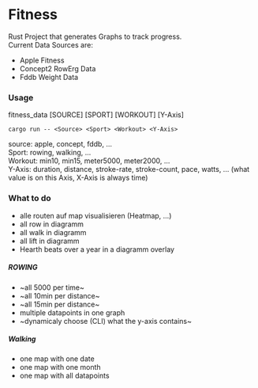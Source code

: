 # Fitness
Rust Project that generates Graphs to track progress.  
Current Data Sources are: 
- Apple Fitness
- Concept2 RowErg Data
- Fddb Weight Data

### Usage
fitness_data [SOURCE] [SPORT] [WORKOUT] [Y-Axis]
```terminal
cargo run -- <Source> <Sport> <Workout> <Y-Axis>
```
source: apple, concept, fddb, ...  
Sport: rowing, walking, ...  
Workout: min10, min15, meter5000, meter2000, ...  
Y-Axis: duration, distance, stroke-rate, stroke-count, pace, watts, ... (what value is on this Axis, X-Axis is always time)

### What to do
- alle routen auf map visualisieren (Heatmap, ...)
- all row in diagramm
- all walk in diagramm
- all lift in diagramm
- Hearth beats over a year in a diagramm overlay

##### ROWING
- ~all 5000 per time~
- ~all 10min per distance~
- ~all 15min per distance~
- multiple datapoints in one graph
- ~dynamicaly choose (CLI) what the y-axis contains~

##### Walking
- one map with one date
- one map with one month
- one map with all datapoints
